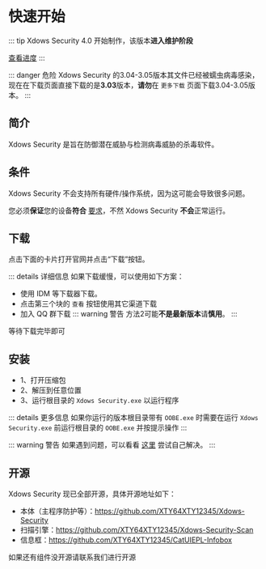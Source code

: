 # 快速开始

::: tip
Xdows Security 4.0 开始制作，该版本**进入维护阶段**

[查看进度](/zh/Xdows-Security-4/get-started.html)
:::

::: danger 危险
Xdows Security 的3.04-3.05版本其文件已经被蠕虫病毒感染，现在在下载页面直接下载的是**3.03**版本，**请勿**在 `更多下载` 页面下载3.04-3.05版本。
:::

## 简介

Xdows Security 是旨在防御潜在威胁与检测病毒威胁的杀毒软件。

## 条件

Xdows Security 不会支持所有硬件/操作系统，因为这可能会导致很多问题。

您必须**保证**您的设备**符合** [要求][sys]，不然 Xdows Security **不会**正常运行。

## 下载

点击下面的卡片打开官网并点击“下载”按钮。

<Linkcard url="https://xty64xty12345.github.io/xdows安全/download.html" title="下载 Xdows Security" description="https://xty64xty12345.github.io/xdows安全/download.html" logo="/logo.svg"/>

::: details 详细信息
如果下载缓慢，可以使用如下方案：

 - 使用 IDM 等下载器下载。
 - 点击第三个块的 `查看` 按钮使用其它渠道下载
 - 加入 QQ 群下载
::: warning 警告
方法2可能**不是最新版本**请**慎用**。
:::

等待下载完毕即可

## 安装

 - 1、打开压缩包
 - 2、解压到任意位置
 - 3、运行根目录的 `Xdows Security.exe` 以运行程序

::: details 更多信息
如果你运行的版本根目录带有 `OOBE.exe` 时需要在运行 `Xdows Security.exe` 前运行根目录的 `OOBE.exe` 并按提示操作
:::

::: warning 警告
如果遇到问题，可以看看 [这里][help] 尝试自己解决。
:::

## 开源

Xdows Security 现已全部开源，具体开源地址如下：

 - 本体（主程序防护等）：https://github.com/XTY64XTY12345/Xdows-Security
 - 扫描引擎：https://github.com/XTY64XTY12345/Xdows-Security-Scan
 - 信息框：https://github.com/XTY64XTY12345/CatUIEPL-Infobox

如果还有组件没开源请联系我们进行开源


[help]: /zh/Xdows-Security/help
[sys]: /zh/Xdows-Security/system
